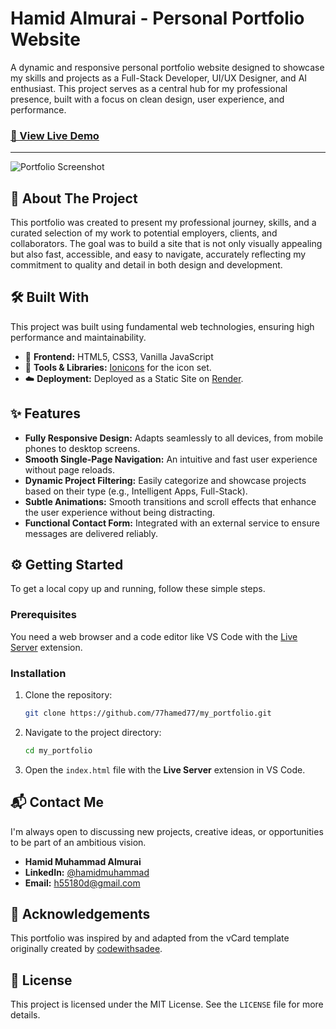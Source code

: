 # Hamid Almurai - Personal Portfolio Website

A dynamic and responsive personal portfolio website designed to showcase my skills and projects as a Full-Stack Developer, UI/UX Designer, and AI enthusiast. This project serves as a central hub for my professional presence, built with a focus on clean design, user experience, and performance.

### [🚀 View Live Demo](https://hamid-almurai-portfolio.onrender.com/)

---

![Portfolio Screenshot](https://i.postimg.cc/8P4Y7Y8c/Portfolio-Screenshot.png)


## 🌟 About The Project

This portfolio was created to present my professional journey, skills, and a curated selection of my work to potential employers, clients, and collaborators. The goal was to build a site that is not only visually appealing but also fast, accessible, and easy to navigate, accurately reflecting my commitment to quality and detail in both design and development.

## 🛠️ Built With

This project was built using fundamental web technologies, ensuring high performance and maintainability.

*   🎨 **Frontend:** HTML5, CSS3, Vanilla JavaScript
*   🔧 **Tools & Libraries:** [Ionicons](https://ionic.io/ionicons) for the icon set.
*   ☁️ **Deployment:** Deployed as a Static Site on [Render](https://render.com/).

## ✨ Features

*   **Fully Responsive Design:** Adapts seamlessly to all devices, from mobile phones to desktop screens.
*   **Smooth Single-Page Navigation:** An intuitive and fast user experience without page reloads.
*   **Dynamic Project Filtering:** Easily categorize and showcase projects based on their type (e.g., Intelligent Apps, Full-Stack).
*   **Subtle Animations:** Smooth transitions and scroll effects that enhance the user experience without being distracting.
*   **Functional Contact Form:** Integrated with an external service to ensure messages are delivered reliably.

## ⚙️ Getting Started

To get a local copy up and running, follow these simple steps.

### Prerequisites

You need a web browser and a code editor like VS Code with the [Live Server](https://marketplace.visualstudio.com/items?itemName=ritwickdey.LiveServer) extension.

### Installation

1.  Clone the repository:
    ```sh
    git clone https://github.com/77hamed77/my_portfolio.git
    ```
2.  Navigate to the project directory:
    ```sh
    cd my_portfolio
    ```
3.  Open the `index.html` file with the **Live Server** extension in VS Code.

## 📬 Contact Me

I'm always open to discussing new projects, creative ideas, or opportunities to be part of an ambitious vision.

*   **Hamid Muhammad Almurai**
*   **LinkedIn:** [@hamidmuhammad](https://www.linkedin.com/in/hamidmuhammad/)
*   **Email:** [h55180d@gmail.com](mailto:h55180d@gmail.com)

## 🙏 Acknowledgements

This portfolio was inspired by and adapted from the vCard template originally created by [codewithsadee](https://github.com/codewithsadee).

## 📄 License

This project is licensed under the MIT License. See the `LICENSE` file for more details.